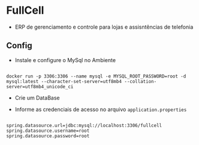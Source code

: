 FullCell
======== 

* ERP de gerenciamento e controle para lojas e assisntências de telefonia 


Config
------

* Instale e configure o MySql no Ambiente 

``` 

docker run -p 3306:3306 --name mysql -e MYSQL_ROOT_PASSWORD=root -d mysql:latest --character-set-server=utf8mb4 --collation-server=utf8mb4_unicode_ci
```

* Crie um DataBase 

* Informe as credenciais de acesso no arquivo `application.properties`

```

spring.datasource.url=jdbc:mysql://localhost:3306/fullcell
spring.datasource.username=root
spring.datasource.password=root

```
